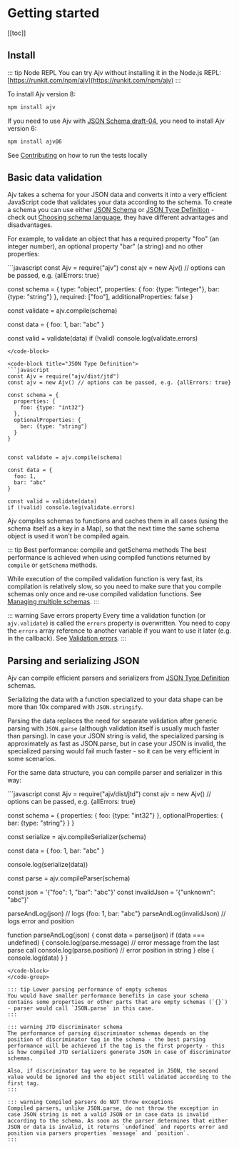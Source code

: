 # Getting started

[[toc]]

## Install

::: tip Node REPL
You can try Ajv without installing it in the Node.js REPL: [https://runkit.com/npm/ajv](https://runkit.com/npm/ajv)
:::

To install Ajv version 8:

```bash
npm install ajv
```

If you need to use Ajv with [JSON Schema draft-04](./schema-language#draft-04), you need to install Ajv version 6:

```bash
npm install ajv@6
```

See [Contributing](../CONTRIBUTING.md) on how to run the tests locally

## Basic data validation

Ajv takes a schema for your JSON data and converts it into a very efficient JavaScript code
that validates your data according to the schema. To create a schema you can use either
[JSON Schema](../json-schema) or [JSON Type Definition](../json-type-definition) - check out [Choosing schema language](./schema-language), they have
different advantages and disadvantages.

For example, to validate an object that has a required property "foo" (an integer number), an optional property "bar" (a string) and no other properties:

<code-group>
<code-block title="JSON Schema">
```javascript
const Ajv = require("ajv")
const ajv = new Ajv() // options can be passed, e.g. {allErrors: true}

const schema = {
  type: "object",
  properties: {
    foo: {type: "integer"},
    bar: {type: "string"}
  },
  required: ["foo"],
  additionalProperties: false
}

const validate = ajv.compile(schema)

const data = {
  foo: 1,
  bar: "abc"
}

const valid = validate(data)
if (!valid) console.log(validate.errors)
```
</code-block>

<code-block title="JSON Type Definition">
```javascript
const Ajv = require("ajv/dist/jtd")
const ajv = new Ajv() // options can be passed, e.g. {allErrors: true}

const schema = {
  properties: {
    foo: {type: "int32"}
  },
  optionalProperties: {
    bar: {type: "string"}
  }
}


const validate = ajv.compile(schema)

const data = {
  foo: 1,
  bar: "abc"
}

const valid = validate(data)
if (!valid) console.log(validate.errors)
```
</code-block>
</code-group>

Ajv compiles schemas to functions and caches them in all cases (using the schema itself as a key in a Map), so that the next time the same schema object is used it won't be compiled again.

::: tip Best performance: compile and getSchema methods
The best performance is achieved when using compiled functions returned by `compile` or `getSchema` methods.

While execution of the compiled validation function is very fast, its compilation is
relatively slow, so you need to make sure that you compile schemas only once and
re-use compiled validation functions. See [Managing multiple schemas](./managing-schemas).
:::

::: warning Save errors property
Every time a validation function (or `ajv.validate`) is called the `errors` property is overwritten. You need to copy the `errors` array reference to another variable if you want to use it later (e.g. in the callback). See [Validation errors](../api.md#validation-errors).
:::

## Parsing and serializing JSON <Badge text="New" />

Ajv can compile efficient parsers and serializers from [JSON Type Definition](../json-type-definition) schemas.

Serializing the data with a function specialized to your data shape can be more than 10x compared with `JSON.stringify`.

Parsing the data replaces the need for separate validation after generic parsing with `JSON.parse` (although validation itself is usually much faster than parsing). In case your JSON string is valid, the specialized parsing is approximately as fast as JSON.parse, but in case your JSON is invalid, the specialized parsing would fail much faster - so it can be very efficient in some scenarios.

For the same data structure, you can compile parser and serializer in this way:

<code-group>
<code-block title="JSON Type Definition">
```javascript
const Ajv = require("ajv/dist/jtd")
const ajv = new Ajv() // options can be passed, e.g. {allErrors: true}

const schema = {
  properties: {
    foo: {type: "int32"}
  },
  optionalProperties: {
    bar: {type: "string"}
  }
}

const serialize = ajv.compileSerializer(schema)

const data = {
  foo: 1,
  bar: "abc"
}

console.log(serialize(data))

const parse = ajv.compileParser(schema)

const json = '{"foo": 1, "bar": "abc"}'
const invalidJson = '{"unknown": "abc"}'

parseAndLog(json) // logs {foo: 1, bar: "abc"}
parseAndLog(invalidJson) // logs error and position

function parseAndLog(json) {
  const data = parse(json)
  if (data === undefined) {
    console.log(parse.message) // error message from the last parse call
    console.log(parse.position) // error position in string
  } else {
    console.log(data)
  }
}
```
</code-block>
</code-group>

::: tip Lower parsing performance of empty schemas
You would have smaller performance benefits in case your schema contains some properties or other parts that are empty schemas (`{}`) - parser would call `JSON.parse` in this case.
:::

::: warning JTD discriminator schema
The performance of parsing discriminator schemas depends on the position of discriminator tag in the schema - the best parsing performance will be achieved if the tag is the first property - this is how compiled JTD serializers generate JSON in case of discriminator schemas.

Also, if discriminator tag were to be repeated in JSON, the second value would be ignored and the object still validated according to the first tag.
:::

::: warning Compiled parsers do NOT throw exceptions
Compiled parsers, unlike JSON.parse, do not throw the exception in case JSON string is not a valid JSON or in case data is invalid according to the schema. As soon as the parser determines that either JSON or data is invalid, it returns `undefined` and reports error and position via parsers properties `message` and `position`.
:::
